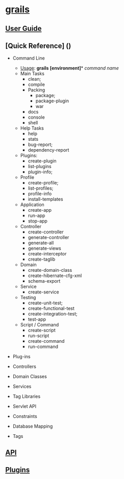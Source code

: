 [grails](http://www.grails.org/)
=======

## [User Guide](http://docs.grails.org/latest/guide/single.html)
## [Quick Reference] ()
 - Command Line
     - [Usage](http://docs.grails.org/latest/ref/Command%20Line/Usage.html):  **grails** __[environment]__\* _command name_
     - Main Tasks
         - clean;
         - compile 
         - Packing
              - package;
              - package-plugin
              - war
         - docs
         - console
         - shell
     - Help Tasks   
         - help
         - stats
         - bug-report;
         - dependency-report       
     - Plugins:
         - create-plugin
         - list-plugins
         - plugin-info; 
     - Profile
         - create-profile; 
         - list-profiles; 
         - profile-info
         - install-templates
     - Application
         - create-app
         - run-app
         - stop-app
     - Controller
         - create-controller 
         - generate-controller
         - generate-all
         - generate-views
         - create-interceptor
         - create-taglib
     - Domain
         - create-domain-class
         - create-hibernate-cfg-xml
         - schema-export        
     - Service
         - create-service
     - Testing
         - create-unit-test; 
         - create-functional-test
         - create-integration-test; 
         - test-app
     - Script / Command
         - create-script
         - run-script
         - create-command
         - run-command
        
 - Plug-ins
 - Controllers
 - Domain Classes
 - Services
 - Tag Libraries
 
 - Servlet API
 - Constraints
 - Database Mapping
 - Tags
 
## [API]()
## [Plugins]()


